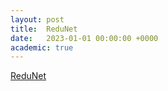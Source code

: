 ```yaml
---
layout: post
title:  ReduNet
date:   2023-01-01 00:00:00 +0000
academic: true
---
```


[ReduNet](https://arxiv.org/abs/2105.10446)